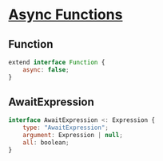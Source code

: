 # [Async Functions](https://github.com/lukehoban/ecmascript-asyncawait)

## Function

```js
extend interface Function {
    async: false;
}
```

## AwaitExpression

```js
interface AwaitExpression <: Expression {
    type: "AwaitExpression";
    argument: Expression | null;
    all: boolean;
}
```
